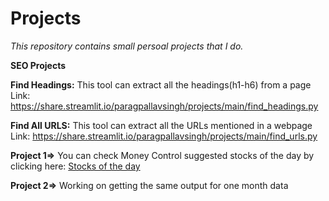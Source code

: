 # Projects

*This repository contains small persoal projects that I do.*

**SEO Projects**

**Find Headings:** This tool can extract all the headings(h1-h6) from a page
Link: https://share.streamlit.io/paragpallavsingh/projects/main/find_headings.py

**Find All URLS:** This tool can extract all the URLs mentioned in a webpage
Link: https://share.streamlit.io/paragpallavsingh/projects/main/find_urls.py

**Project 1=>** You can check Money Control suggested stocks of the day by clicking here: [Stocks of the day](https://share.streamlit.io/paragpallavsingh/projects/main/stocks_of_the_day.py)

**Project 2=>** Working on getting the same output for one month data



